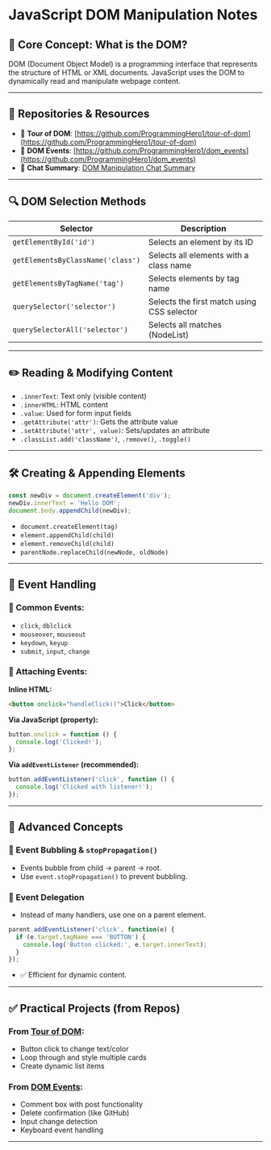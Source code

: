 
# JavaScript DOM Manipulation Notes

## 🧠 Core Concept: What is the DOM?
DOM (Document Object Model) is a programming interface that represents the structure of HTML or XML documents. JavaScript uses the DOM to dynamically read and manipulate webpage content.

---

## 📁 Repositories & Resources

- 🔗 **Tour of DOM**: [https://github.com/ProgrammingHero1/tour-of-dom](https://github.com/ProgrammingHero1/tour-of-dom)
- 🔗 **DOM Events**: [https://github.com/ProgrammingHero1/dom_events](https://github.com/ProgrammingHero1/dom_events)
- 🧠 **Chat Summary**: [DOM Manipulation Chat Summary](https://chatgpt.com/c/68510741-644c-8012-843e-85b293a58688)

---

## 🔍 DOM Selection Methods

| Selector                         | Description                                 |
|----------------------------------|---------------------------------------------|
| `getElementById('id')`           | Selects an element by its ID                |
| `getElementsByClassName('class')`| Selects all elements with a class name      |
| `getElementsByTagName('tag')`    | Selects elements by tag name                |
| `querySelector('selector')`      | Selects the first match using CSS selector  |
| `querySelectorAll('selector')`   | Selects all matches (NodeList)              |

---

## ✏️ Reading & Modifying Content

- `.innerText`: Text only (visible content)
- `.innerHTML`: HTML content
- `.value`: Used for form input fields
- `.getAttribute('attr')`: Gets the attribute value
- `.setAttribute('attr', value)`: Sets/updates an attribute
- `.classList.add('className')`, `.remove()`, `.toggle()`

---

## 🛠️ Creating & Appending Elements

```js
const newDiv = document.createElement('div');
newDiv.innerText = 'Hello DOM';
document.body.appendChild(newDiv);
```

- `document.createElement(tag)`
- `element.appendChild(child)`
- `element.removeChild(child)`
- `parentNode.replaceChild(newNode, oldNode)`

---

## 🧩 Event Handling

### 🔸 Common Events:
- `click`, `dblclick`
- `mouseover`, `mouseout`
- `keydown`, `keyup`
- `submit`, `input`, `change`

### 🔸 Attaching Events:

**Inline HTML:**
```html
<button onclick="handleClick()">Click</button>
```

**Via JavaScript (property):**
```js
button.onclick = function () {
  console.log('Clicked!');
};
```

**Via `addEventListener` (recommended):**
```js
button.addEventListener('click', function () {
  console.log('Clicked with listener!');
});
```

---

## 🧠 Advanced Concepts

### 🔹 Event Bubbling & `stopPropagation()`
- Events bubble from child → parent → root.
- Use `event.stopPropagation()` to prevent bubbling.

### 🔹 Event Delegation
- Instead of many handlers, use one on a parent element.
```js
parent.addEventListener('click', function(e) {
  if (e.target.tagName === 'BUTTON') {
    console.log('Button clicked:', e.target.innerText);
  }
});
```
- ✅ Efficient for dynamic content.

---

## ✅ Practical Projects (from Repos)

### From [Tour of DOM](https://github.com/ProgrammingHero1/tour-of-dom):
- Button click to change text/color
- Loop through and style multiple cards
- Create dynamic list items

### From [DOM Events](https://github.com/ProgrammingHero1/dom_events):
- Comment box with post functionality
- Delete confirmation (like GitHub)
- Input change detection
- Keyboard event handling

---
